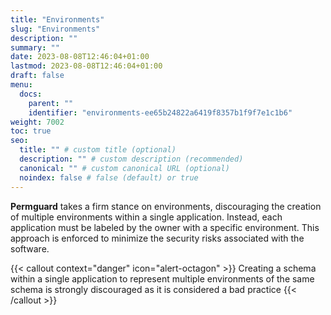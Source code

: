 ```yaml
---
title: "Environments"
slug: "Environments"
description: ""
summary: ""
date: 2023-08-08T12:46:04+01:00
lastmod: 2023-08-08T12:46:04+01:00
draft: false
menu:
  docs:
    parent: ""
    identifier: "environments-ee65b24822a6419f8357b1f9f7e1c1b6"
weight: 7002
toc: true
seo:
  title: "" # custom title (optional)
  description: "" # custom description (recommended)
  canonical: "" # custom canonical URL (optional)
  noindex: false # false (default) or true
---
```

**Permguard** takes a firm stance on environments, discouraging the creation of multiple environments within a single application. Instead, each application must be labeled by the owner with a specific environment. This approach is enforced to minimize the security risks associated with the software.

{{< callout context="danger" icon="alert-octagon" >}}
Creating a schema within a single application to represent multiple environments of the same schema is strongly discouraged as it is considered a bad practice
{{< /callout >}}
